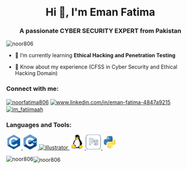 <h1 align="center">Hi 👋, I'm Eman Fatima</h1>
<h3 align="center">A passionate CYBER SECURITY EXPERT from Pakistan</h3>

<p align="left"> <img src="https://komarev.com/ghpvc/?username=noor806&label=Profile%20views&color=0e75b6&style=flat" alt="noor806" /> </p>

- 🌱 I’m currently learning **Ethical Hacking and Penetration Testing**

- 📄 Know about my experience (CFSS in Cyber Security and Ethical Hacking Domain)

<h3 align="left">Connect with me:</h3>
<p align="left">
<a href="https://twitter.com/noorfatima806" target="blank"><img align="center" src="https://raw.githubusercontent.com/rahuldkjain/github-profile-readme-generator/master/src/images/icons/Social/twitter.svg" alt="noorfatima806" height="30" width="40" /></a>
<a href="https://linkedin.com/in/eman-fatima-4847a9215" target="blank"><img align="center" src="https://raw.githubusercontent.com/rahuldkjain/github-profile-readme-generator/master/src/images/icons/Social/linked-in-alt.svg" alt="www.linkedin.com/in/eman-fatima-4847a9215" height="30" width="40" /></a>
<a href="https://instagram.com/im_fatiimaah" target="blank"><img align="center" src="https://raw.githubusercontent.com/rahuldkjain/github-profile-readme-generator/master/src/images/icons/Social/instagram.svg" alt="im_fatiimaah" height="30" width="40" /></a>
</p>

<h3 align="left">Languages and Tools:</h3>
<p align="left"> <a href="https://www.cprogramming.com/" target="_blank" rel="noreferrer"> <img src="https://raw.githubusercontent.com/devicons/devicon/master/icons/c/c-original.svg" alt="c" width="40" height="40"/> </a> <a href="https://www.w3schools.com/cpp/" target="_blank" rel="noreferrer"> <img src="https://raw.githubusercontent.com/devicons/devicon/master/icons/cplusplus/cplusplus-original.svg" alt="cplusplus" width="40" height="40"/> </a> <a href="https://www.adobe.com/in/products/illustrator.html" target="_blank" rel="noreferrer"> <img src="https://www.vectorlogo.zone/logos/adobe_illustrator/adobe_illustrator-icon.svg" alt="illustrator" width="40" height="40"/> </a> <a href="https://www.linux.org/" target="_blank" rel="noreferrer"> <img src="https://raw.githubusercontent.com/devicons/devicon/master/icons/linux/linux-original.svg" alt="linux" width="40" height="40"/> </a> <a href="https://www.photoshop.com/en" target="_blank" rel="noreferrer"> <img src="https://raw.githubusercontent.com/devicons/devicon/master/icons/photoshop/photoshop-line.svg" alt="photoshop" width="40" height="40"/> </a> <a href="https://www.python.org" target="_blank" rel="noreferrer"> <img src="https://raw.githubusercontent.com/devicons/devicon/master/icons/python/python-original.svg" alt="python" width="40" height="40"/> </a> </p>

<p><img align="left" src="https://github-readme-stats.vercel.app/api/top-langs?username=noor806&show_icons=true&locale=en&layout=compact" alt="noor806" /></p>



<p><img align="center" src="https://github-readme-streak-stats.herokuapp.com/?user=noor806&" alt="noor806" /></p>
